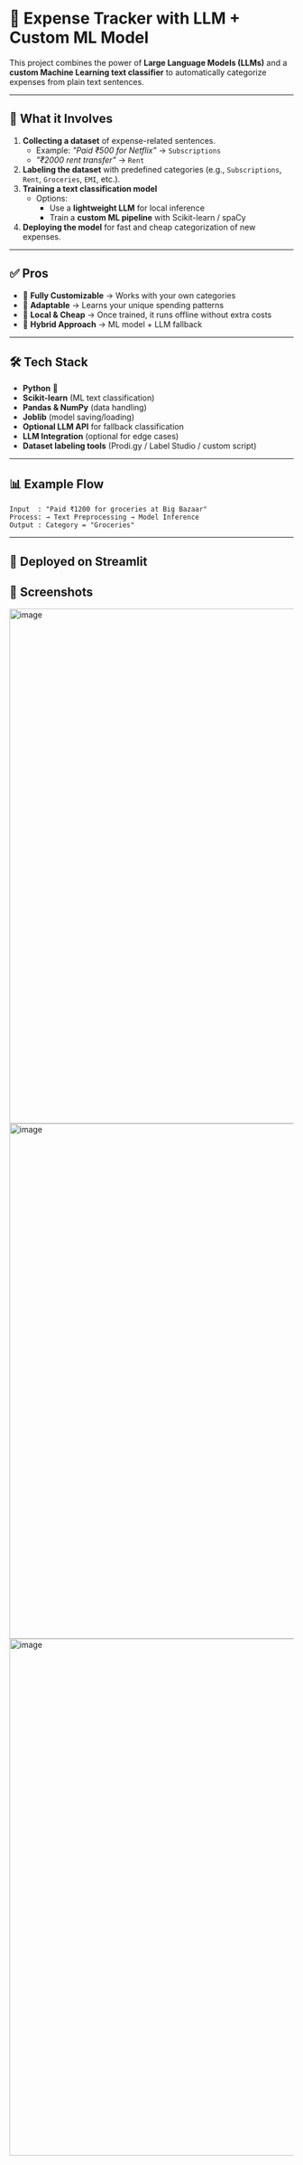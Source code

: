 # 💸 Expense Tracker with LLM + Custom ML Model

This project combines the power of **Large Language Models (LLMs)** and a **custom Machine Learning text classifier** to automatically categorize expenses from plain text sentences.  

---

## 🚀 What it Involves
1. **Collecting a dataset** of expense-related sentences.  
   - Example: *"Paid ₹500 for Netflix"* → `Subscriptions`  
   - *"₹2000 rent transfer"* → `Rent`  
2. **Labeling the dataset** with predefined categories (e.g., `Subscriptions`, `Rent`, `Groceries`, `EMI`, etc.).  
3. **Training a text classification model**  
   - Options: 
     - Use a **lightweight LLM** for local inference  
     - Train a **custom ML pipeline** with Scikit-learn / spaCy 
4. **Deploying the model** for fast and cheap categorization of new expenses.

---

## ✅ Pros
- 🔹 **Fully Customizable** → Works with your own categories  
- 🔹 **Adaptable** → Learns your unique spending patterns  
- 🔹 **Local & Cheap** → Once trained, it runs offline without extra costs  
- 🔹 **Hybrid Approach** → ML model + LLM fallback  

---

## 🛠️ Tech Stack
- **Python** 🐍  
- **Scikit-learn** (ML text classification)  
- **Pandas & NumPy** (data handling)  
- **Joblib** (model saving/loading)  
- **Optional LLM API** for fallback classification
- **LLM Integration** (optional for edge cases)
- **Dataset labeling tools** (Prodi.gy / Label Studio / custom script)

---

## 📊 Example Flow
```text
Input  : "Paid ₹1200 for groceries at Big Bazaar"
Process: → Text Preprocessing → Model Inference  
Output : Category = "Groceries"
```
---
## 🚀 Deployed on Streamlit
## 📸 Screenshots

<table>
  <tr>
   <img width="1907" height="911" alt="image" src="https://github.com/user-attachments/assets/16d1b2f5-5b50-4cb8-bef1-c5c824c28491" />
   <img width="1901" height="912" alt="image" src="https://github.com/user-attachments/assets/40344a09-9818-4c5e-b0b1-ed416c38d205" />
   <img width="1905" height="915" alt="image" src="https://github.com/user-attachments/assets/004d34f4-1a28-4874-80e9-c9d1b6c6c17f" />
  </tr>
</table>

